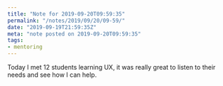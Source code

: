 ```yaml
---
title: "Note for 2019-09-20T09:59:35"
permalink: "/notes/2019/09/20/09-59/"
date: "2019-09-19T21:59:35Z"
meta: "note posted on 2019-09-20T09:59:35"
tags:
- mentoring
---
```

Today I met 12 students learning UX, it was really great to listen to their needs and see how I can help.
